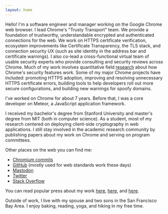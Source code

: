 ```yaml
---
layout: home
---
```


Hello! I'm a software engineer and manager working on the Google Chrome web
browser. I lead Chrome's "Trusty Transport" team. We provide a foundation of
trustworthy, understandable encrypted and authenticated connections for the web.
We work on HTTPS certificate verification, ecosystem improvements like
Certificate Transparency, the TLS stack, and connection security UX (such as
site identity in the address bar and certificate warnings). I also co-lead a
cross-functional virtual team of usable security experts who provide consulting
and security reviews across Chrome. Much of my work involves quantitative field
[research](publications.html) about how Chrome's security features work. Some of
my major Chrome projects have included: promoting HTTPS adoption, improving and
resolving unnecessary HTTPS certificate errors, building tools to help
developers roll out more secure configurations, and building new warnings for
spoofy domains.

I've worked on Chrome for about 7 years. Before that, I was a core developer on
Meteor, a JavaScript application framework.

I received my bachelor's degree from Stanford University and master's degree
from MIT (both in computer science). As a student, most of my research centered
on deploying client-side cryptography in web applications. I still stay involved
in the academic research community by publishing papers about my work on Chrome
and serving on program committees.

Other places on the web you can find me:
* [Chromium commits](https://chromium-review.googlesource.com/q/owner:estark%2540chromium.org)
* [GitHub](https://www.github.com/estark37/) (mostly used for web standards work these days)
* [Mastodon](https://infosec.exchange/@estark/)
* [Twitter](https://twitter.com/estark37/)
* [Stack Overflow](https://stackoverflow.com/users/1867669/emily)

You can read popular press about my work
[here](https://www.wired.com/story/google-chrome-kill-url-first-steps/),
[here](https://www.bbc.com/news/technology-47071518), and
[here](https://www.economist.com/science-and-technology/2015/07/30/the-big-bug-hunt).

Outside of work, I live with my spouse and two sons in the San
Francisco Bay Area. I enjoy baking, reading, yoga, and hiking in my free time.
